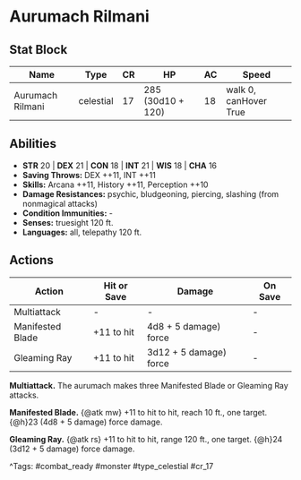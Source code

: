 # Aurumach Rilmani

## Stat Block

| Name | Type | CR | HP | AC | Speed |
|------|------|----|----|----|-------|
| Aurumach Rilmani | celestial | 17 | 285 (30d10 + 120) | 18 | walk 0, canHover True |

## Abilities

- **STR** 20 | **DEX** 21 | **CON** 18 | **INT** 21 | **WIS** 18 | **CHA** 16
- **Saving Throws:** DEX ++11, INT ++11  
- **Skills:** Arcana ++11, History ++11, Perception ++10  
- **Damage Resistances:** psychic, bludgeoning, piercing, slashing (from nonmagical attacks)  
- **Condition Immunities:** -  
- **Senses:** truesight 120 ft.  
- **Languages:** all, telepathy 120 ft.


## Actions

| Action | Hit or Save | Damage | On Save |
|--------|--------------|--------|----------|
| Multiattack | - | - | - |
| Manifested Blade | +11 to hit | 4d8 + 5 damage) force | - |
| Gleaming Ray | +11 to hit | 3d12 + 5 damage) force | - |

**Multiattack.** The aurumach makes three Manifested Blade or Gleaming Ray attacks.

**Manifested Blade.** {@atk mw} +11 to hit to hit, reach 10 ft., one target. {@h}23 (4d8 + 5 damage) force damage.

**Gleaming Ray.** {@atk rs} +11 to hit to hit, range 120 ft., one target. {@h}24 (3d12 + 5 damage) force damage.


^Tags: #combat_ready #monster #type_celestial #cr_17